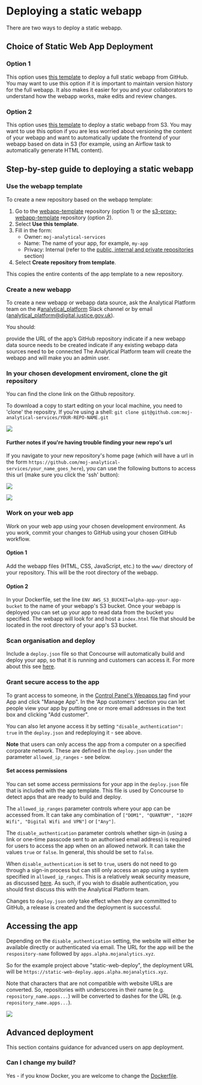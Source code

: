 # Deploying a static webapp

There are two ways to deploy a static webapp.

## Choice of Static Web App Deployment

### Option 1

This option uses [this template](https://github.com/moj-analytical-services/webapp-template) to deploy a full static webapp from GitHub. You may want to use this option if it is important to maintain version history for the full webapp. It also makes it easier for you and your collaborators to understand how the webapp works, make edits and review changes.

### Option 2

This option uses [this template](https://github.com/moj-analytical-services/s3-proxy-webapp-template) to deploy a static webapp from S3. You may want to use this option if you are less worried about versioning the content of your webapp and want to automatically update the frontend of your webapp based on data in S3 (for example, using an Airflow task to automatically generate HTML content).


## Step-by-step guide to deploying a static webapp

### Use the webapp template

To create a new repository based on the webapp template:

1. Go to the [webapp-template](https://github.com/moj-analytical-services/webapp-template) repository (option 1) or the [s3-proxy-webapp-template](https://github.com/moj-analytical-services/s3-proxy-webapp-template) repository (option 2).
2. Select __Use this template__.
3. Fill in the form:
    + Owner: `moj-analytical-services`
    + Name: The name of your app, for example, `my-app`
    + Privacy: Internal (refer to the [public, internal and private repositories](github.html#public-internal-and-private-repositories) section)
4. Select __Create repository from template__.

This copies the entire contents of the app template to a new repository.

### Create a new webapp

To create a new webapp or webapp data source, ask the Analytical Platform team on the #[analytical_platform](https://asdslack.slack.com/archives/C4PF7QAJZ) Slack channel or by email (analytical_platform@digital.justice.gov.uk).

You should:

provide the URL of the app’s GitHub repository
indicate if a new webapp data source needs to be created
indicate if any existing webapp data sources need to be connected
The Analytical Platform team will create the webapp and will make you an admin user.

### In your chosen development enviroment, clone the git repository

You can find the clone link on the Github repository.

To download a copy to start editing on your local machine, you need to 'clone' the repositry. If you're using a shell: `git clone git@github.com:moj-analytical-services/YOUR-REPO-NAME.git`

![](images/static/static_git_clone.gif)

#### Further notes if you're having trouble finding your new repo's url

If you navigate to your new repository's home page (which will have a url in the form `https://github.com/moj-analytical-services/your_name_goes_here`), you can use the following buttons to access this url (make sure you click the 'ssh' button):

![](images/static/use_ssh.PNG)

![](images/static/ssh_url.PNG)


### Work on your web app

Work on your web app using your chosen development environment. As you work, commit your changes to GitHub using your chosen GitHub workflow.

#### Option 1

Add the webapp files (HTML, CSS, JavaScript, etc.) to the `www/` directory of your repository. This will be the root directory of the webapp.

#### Option 2

In your Dockerfile, set the line `ENV AWS_S3_BUCKET=alpha-app-your-app-bucket` to the name of your webapp's S3 bucket. Once your webapp is deployed you can set up your app to read data from the bucket you specified. The webapp will look for and host a `index.html` file that should be located in the root directory of your app's S3 bucket.

### Scan organisation and deploy

Include a `deploy.json` file so that Concourse will automatically build and deploy your app, so that it is running and customers can access it. For more about this see [here](/build-deploy.html).

### Grant secure access to the app

To grant access to someone, in the [Control Panel's Wepapps tag](https://controlpanel.services.alpha.mojanalytics.xyz/webapps) find your App and click "Manage App". In the 'App customers' section you can let people view your app by putting one or more email addresses in the text box and clicking "Add customer".

You can also let anyone access it by setting `"disable_authentication": true` in the `deploy.json` and redeploying it - see above.

**Note** that users can only access the app from a computer on a specified corporate network. These are defined in the `deploy.json` under the parameter `allowed_ip_ranges` - see below.

#### Set access permissions

You can set some access permissions for your app in the `deploy.json` file that is included with the app template. This file is used by Concourse to detect apps that are ready to build and deploy.

The `allowed_ip_ranges` parameter controls where your app can be accessed from. It can take any combination of `["DOM1", "QUANTUM", "102PF Wifi", "Digital Wifi and VPN"]` or `["Any"]`.

The `disable_authentication` parameter controls whether sign-in (using a link or one-time passcode sent to an authorised email address) is required for users to access the app when on an allowed network. It can take the values `true` or `false`. In general, this should be set to `false`.

When `disable_authentication` is set to `true`, users do not need to go through a sign-in process but can still only access an app using a system specified in `allowed_ip_ranges`. This is a relatively weak security measure, as discussed [here](https://ministryofjustice.github.io/security-guidance/standards/authentication/#ip-addresses). As such, if you wish to disable authentication, you should first discuss this with the Analytical Platform team.

Changes to `deploy.json` only take effect when they are committed to GitHub, a release is created and the deployment is successful.

## Accessing the app

Depending on the `disable_authentication` setting, the website will either be available directly or authenticated via email. The URL for the app will be the `respository-name` followed by `apps.alpha.mojanalytics.xyz`.

So for the example project above "static-web-deploy", the deployment URL will be `https://static-web-deploy.apps.alpha.mojanalytics.xyz`.

Note that characters that are not compatible with website URLs are converted. So, repositories with underscores in their name (e.g. `repository_name.apps...`) will be converted to dashes for the URL (e.g. `repository_name.apps...`).

![](images/static/static_deployed.gif)


## Advanced deployment

This section contains guidance for advanced users on app deployment.

### Can I change my build?

Yes - if you know Docker, you are welcome to change the
[Dockerfile](https://github.com/moj-analytical-services/webapp-template/blob/master/Dockerfile).

